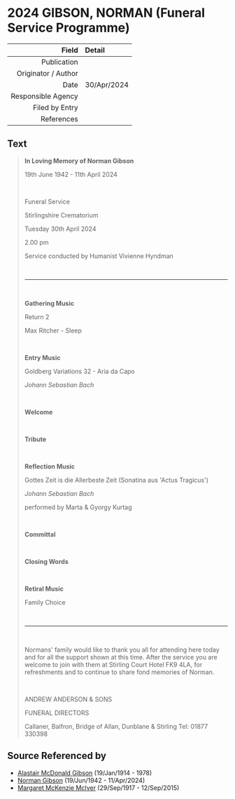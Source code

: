 ﻿---
layout: page
permalink: /sources/s60420349
---

# 2024 GIBSON, NORMAN (Funeral Service Programme)

Field | Detail
---:|:---
Publication | 
Originator / Author | 
Date | 30/Apr/2024
Responsible Agency | 
Filed by Entry | 
References | 

## Text

> **In Loving Memory of Norman Gibson**
>
> 19th June 1942 - 11th April 2024
>
> <br/>
>
> Funeral Service
>
> Stirlingshire Crematorium
>
> Tuesday 30th April 2024
>
> 2.00 pm
>
> Service conducted by Humanist Vivienne Hyndman
>
> <br/>
>
> ---
>
> <br/>
>
> **Gathering Music**
>
> Return 2
>
> Max Ritcher - Sleep
>
> <br/>
>
> **Entry Music**
>
> Goldberg Variations 32 - Aria da Capo
>
> _Johann Sebastian Bach_
>
> <br/>
>
> **Welcome**
>
> <br/>
>
> **Tribute**
>
> <br/>
>
> **Reflection Music**
>
> Gottes Zeit is die Allerbeste Zeit (Sonatina aus 'Actus Tragicus')
>
> _Johann Sebastian Bach_
>
> performed by Marta & Gyorgy Kurtag
>
> <br/>
>
> **Committal**
>
> <br/>
>
> **Closing Words**
>
> <br/>
>
> **Retiral Music**
>
> Family Choice
>
> <br/>
>
> ---
>
> <br/>
>
> Normans' family would like to thank you all for attending here today and for all the support shown at this time. After the service you are welcome to join with them at Stirling Court Hotel FK9 4LA, for refreshments and to continue to share fond memories of Norman.
>
> <br/>
>
> ANDREW ANDERSON & SONS
>
> FUNERAL DIRECTORS
>
> Callaner, Balfron, Bridge of Allan, Dunblane & Stirling Tel: 01877 330398
>

## Source Referenced by

* [Alastair McDonald Gibson](../people/@3963708@-alastair-mcdonald-gibson-b1914-1-19-d1978.md) (19/Jan/1914 - 1978)
* [Norman Gibson](../people/@86606770@-norman-gibson-b1942-6-19-d2024-4-11.md) (19/Jun/1942 - 11/Apr/2024)
* [Margaret McKenzie McIver](../people/@24380064@-margaret-mckenzie-mciver-b1917-9-29-d2015-9-12.md) (29/Sep/1917 - 12/Sep/2015)
